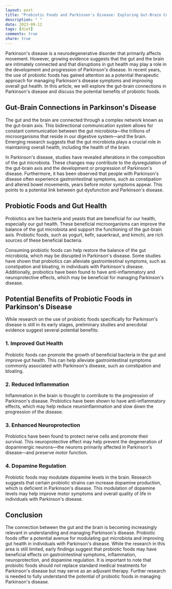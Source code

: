 ```yaml
---
layout: post
title: "Probiotic Foods and Parkinson's Disease: Exploring Gut-Brain Connections"
description: " "
date: 2023-09-12
tags: [diet]
comments: true
share: true
---
```


Parkinson's disease is a neurodegenerative disorder that primarily affects movement. However, growing evidence suggests that the gut and the brain are intimately connected and that disruptions in gut health may play a role in the development and progression of Parkinson's disease. In recent years, the use of probiotic foods has gained attention as a potential therapeutic approach for managing Parkinson's disease symptoms and improving overall gut health. In this article, we will explore the gut-brain connections in Parkinson's disease and discuss the potential benefits of probiotic foods.

## Gut-Brain Connections in Parkinson's Disease

The gut and the brain are connected through a complex network known as the gut-brain axis. This bidirectional communication system allows for constant communication between the gut microbiota—the trillions of microorganisms that reside in our digestive system—and the brain. Emerging research suggests that the gut microbiota plays a crucial role in maintaining overall health, including the health of the brain.

In Parkinson's disease, studies have revealed alterations in the composition of the gut microbiota. These changes may contribute to the dysregulation of the gut-brain axis and the development or progression of Parkinson's disease. Furthermore, it has been observed that people with Parkinson's disease often experience gastrointestinal symptoms, such as constipation and altered bowel movements, years before motor symptoms appear. This points to a potential link between gut dysfunction and Parkinson's disease.

## Probiotic Foods and Gut Health

Probiotics are live bacteria and yeasts that are beneficial for our health, especially our gut health. These beneficial microorganisms can improve the balance of the gut microbiota and support the functioning of the gut-brain axis. Probiotic foods, such as yogurt, kefir, sauerkraut, and kimchi, are rich sources of these beneficial bacteria.

Consuming probiotic foods can help restore the balance of the gut microbiota, which may be disrupted in Parkinson's disease. Some studies have shown that probiotics can alleviate gastrointestinal symptoms, such as constipation and bloating, in individuals with Parkinson's disease. Additionally, probiotics have been found to have anti-inflammatory and neuroprotective effects, which may be beneficial for managing Parkinson's disease.

## Potential Benefits of Probiotic Foods in Parkinson's Disease

While research on the use of probiotic foods specifically for Parkinson's disease is still in its early stages, preliminary studies and anecdotal evidence suggest several potential benefits:

### 1. Improved Gut Health

Probiotic foods can promote the growth of beneficial bacteria in the gut and improve gut health. This can help alleviate gastrointestinal symptoms commonly associated with Parkinson's disease, such as constipation and bloating.

### 2. Reduced Inflammation

Inflammation in the brain is thought to contribute to the progression of Parkinson's disease. Probiotics have been shown to have anti-inflammatory effects, which may help reduce neuroinflammation and slow down the progression of the disease.

### 3. Enhanced Neuroprotection

Probiotics have been found to protect nerve cells and promote their survival. This neuroprotective effect may help prevent the degeneration of dopaminergic neurons—the neurons primarily affected in Parkinson's disease—and preserve motor function.

### 4. Dopamine Regulation

Probiotic foods may modulate dopamine levels in the brain. Research suggests that certain probiotic strains can increase dopamine production, which is deficient in Parkinson's disease. This modulation of dopamine levels may help improve motor symptoms and overall quality of life in individuals with Parkinson's disease.

## Conclusion

The connection between the gut and the brain is becoming increasingly relevant in understanding and managing Parkinson's disease. Probiotic foods offer a potential avenue for modulating gut microbiota and improving gut health in individuals with Parkinson's disease. While the research in this area is still limited, early findings suggest that probiotic foods may have beneficial effects on gastrointestinal symptoms, inflammation, neuroprotection, and dopamine regulation. It is important to note that probiotic foods should not replace standard medical treatments for Parkinson's disease but may serve as an adjuvant therapy. Further research is needed to fully understand the potential of probiotic foods in managing Parkinson's disease.